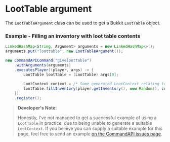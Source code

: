 # LootTable argument

The `LootTableArgument` class can be used to get a Bukkit `LootTable` object.

<div class="example">

### Example - Filling an inventory with loot table contents

```java
LinkedHashMap<String, Argument> arguments = new LinkedHashMap<>();
arguments.put("loottable", new LootTableArgument());

new CommandAPICommand("giveloottable")
    .withArguments(arguments)
    .executesPlayer((player, args) -> {
        LootTable lootTable = (LootTable) args[0];
    
    	LootContext context = /* Some generated LootContext relating to the lootTable*/
		lootTable.fillInventory(player.getInventory(), new Random(), context);
    })
    .register();
```

> **Developer's Note:**
>
> Honestly, I've not managed to get a successful example of using a `LootTable` in practice, due to being unable to generate a suitable `LootContext`. If you believe you can supply a suitable example for this page, feel free to send an example [on the CommandAPI issues page](https://github.com/JorelAli/1.13-Command-API/issues/new/choose).

</div>